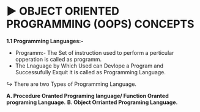 # ▶️ OBJECT ORIENTED PROGRAMMING (OOPS) CONCEPTS

**1.1 Programming Languages:-**

+ Programm:- The Set of instruction used to perform a perticular opperation is called as programm. 
+ The Lnaguage by Which Used can Devlope a Program and Successufully Exquit it is called as Programming Language.

↪️ There are two Types of Programming Language.

**A. Procedure Oranted Programing language/ Function Oranted programing Language.**
**B. Object Orrianted Programing Language.**

